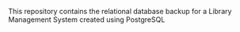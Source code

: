 This repository contains the relational database backup for a Library Management System created using PostgreSQL

